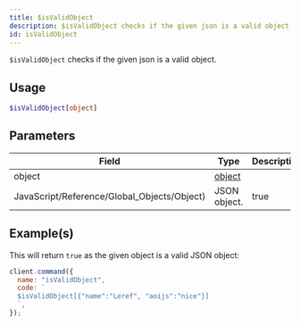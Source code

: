 ```yaml
---
title: $isValidObject
description: $isValidObject checks if the given json is a valid object.
id: isValidObject
---
```


`$isValidObject` checks if the given json is a valid object.

## Usage

```php
$isValidObject[object]
```

## Parameters

| Field                                       | Type                                                                                              | Description | Required |
| ------------------------------------------- | ------------------------------------------------------------------------------------------------- | ----------- | :------: |
| object                                      | [object](https://developer.mozilla.org/en-US/docs/Web/JavaScript/Reference/Global_Objects/Object) |
| JavaScript/Reference/Global_Objects/Object) | JSON object.                                                                                      | true        |

## Example(s)

This will return `true` as the given object is a valid JSON object:

```javascript
client.command({
  name: "isValidObject",
  code: `
  $isValidObject[{"name":"Leref", "aoijs":"nice"}]
  `,
});
```
